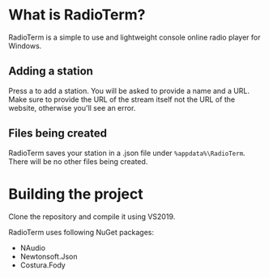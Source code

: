 # What is RadioTerm?

RadioTerm is a simple to use and lightweight console online radio player for Windows.

## Adding a station

Press a to add a station. You will be asked to provide a name and a URL. Make sure to provide the URL of the stream itself not the URL of the website, otherwise you'll see an error.

## Files being created

RadioTerm saves your station in a .json file under `%appdata%\RadioTerm`. There will be no other files being created.

# Building the project

Clone the repository and compile it using VS2019.

RadioTerm uses following NuGet packages:
- NAudio
- Newtonsoft.Json
- Costura.Fody
